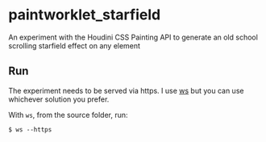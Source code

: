 # paintworklet_starfield
An experiment with the Houdini CSS Painting API to generate an old school scrolling starfield effect on any element

## Run

The experiment needs to be served via https.
I use [ws](https://www.npmjs.com/package/ws) but you can use whichever solution you prefer.

With ```ws```, from the source folder, run:

```
$ ws --https
```


